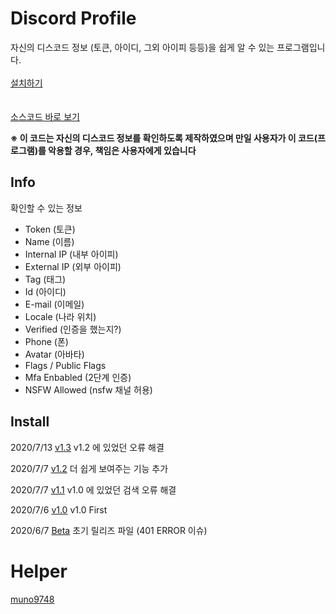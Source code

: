 # Discord Profile

자신의 디스코드 정보 (토큰, 아이디, 그외 아이피 등등)을 쉽게 알 수 있는 프로그램입니다. <br> <br>
<a href="https://github.com/1-EXON/Discord-Profile/releases" target="_blank">설치하기
</a> <br> <br>
<br>
<a href="https://github.com/1-EXON/Discord-Profile/tree/master/Discord%20Profile/Discord%20Profile" target="_blank">소스코드 바로 보기
</a> <br>

<b>※ 이 코드는 자신의 디스코드 정보를 확인하도록 제작하였으며 만일 사용자가 이 코드(프로그램)를 악용할 경우, 책임은 사용자에게 있습니다</b>

## Info
확인할 수 있는 정보
- Token (토큰)
- Name (이름)
- Internal IP (내부 아이피)
- External IP (외부 아이피)
- Tag (태그)
- Id (아이디)
- E-mail (이메일)
- Locale (나라 위치)
- Verified (인증을 했는지?)
- Phone (폰)
- Avatar (아바타)
- Flags / Public Flags
- Mfa Enbabled (2단계 인증)
- NSFW Allowed (nsfw 채널 허용)

## Install
2020/7/13
[v1.3](https://github.com/1-EXON/Discord-Profile/releases/download/v1.3/Discord.Profile.Setup.msi)
v1.2 에 있었던 오류 해결

2020/7/7
[v1.2](https://github.com/1-EXON/Discord-Profile/releases/download/v1.2/Discord.Profile.Setup.msi)
더 쉽게 보여주는 기능 추가

2020/7/7
[v1.1](https://github.com/1-EXON/Discord-Profile/releases/download/v1.1/Discord.Profile.Setup.msi)
v1.0 에 있었던 검색 오류 해결

2020/7/6
[v1.0](https://github.com/1-EXON/Discord-Profile/releases/download/v1%2C0/Discord.Profile.Setup.msi)
v1.0 First

2020/6/7
[Beta](https://github.com/1-EXON/Discord-Profile/releases/download/Beta/Discord.Profile.Setup.msi)
초기 릴리즈 파일 (401 ERROR 이슈)

# Helper
<a href="https://github.com/muno9748">muno9748</a> <br>

